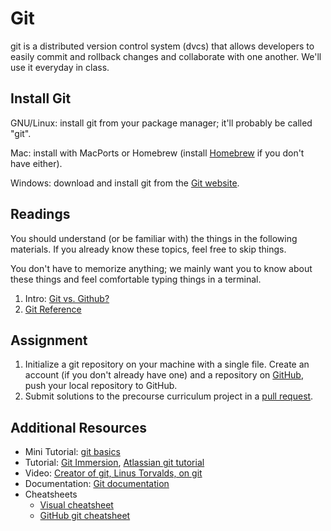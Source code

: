 # Git
git is a distributed version control system (dvcs) that allows developers
to easily commit and rollback changes and collaborate with one another.
We'll use it everyday in class.

## Install Git
GNU/Linux: install git from your package manager;
it'll probably be called "git".

Mac: install with MacPorts or Homebrew (install [Homebrew](http://brew.sh/)
if you don't have either).

Windows: download and install git from the 
[Git website](http://git-scm.com/downloads).

## Readings
You should understand (or be familiar with) the things in the following
materials. If you already know these topics, feel free to skip things.

You don't have to memorize anything; we mainly want you to know about these
things and feel comfortable typing things in a terminal.

1. Intro: [Git vs. Github?](http://www.jahya.net/blog/?2013-05-git-vs-github)
2. [Git Reference](https://git-scm.com/book/en/v2)

## Assignment

1. Initialize a git repository on your machine with a single file. Create an account (if you don't already have one) and a repository on [GitHub](https://github.com), push your local repository to GitHub.
2. Submit solutions to the precourse curriculum project in a [pull request](https://help.github.com/articles/using-pull-requests).

## Additional Resources

* Mini Tutorial: [git basics](http://www.codeschool.com/courses/try-git)
* Tutorial: [Git Immersion](http://gitimmersion.com/), [Atlassian git tutorial](https://www.atlassian.com/git/tutorial/git-basics)
* Video: [Creator of git, Linus Torvalds, on git](http://www.youtube.com/watch?v=4XpnKHJAok8)
* Documentation: [Git documentation](http://git-scm.com/doc)
* Cheatsheets
  * [Visual cheatsheet](http://ndpsoftware.com/git-cheatsheet.html#loc=workspace;)
  * [GitHub git cheatsheet](https://services.github.com/on-demand/downloads/github-git-cheat-sheet.pdf)

